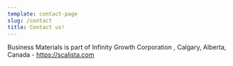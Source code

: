 ```yaml
---
template: contact-page
slug: /contact
title: Contact us!
---
```

Business Materials is part of Infinity Growth Corporation , Calgary, Alberta, Canada - <https://scalista.com>